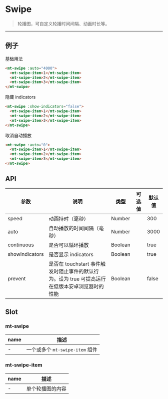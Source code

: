 # Swipe

> 轮播图，可自定义轮播时间间隔、动画时长等。

-------------

## 例子

基础用法

```html
<mt-swipe :auto="4000">
  <mt-swipe-item>1</mt-swipe-item>
  <mt-swipe-item>2</mt-swipe-item>
  <mt-swipe-item>3</mt-swipe-item>
</mt-swipe>
```

隐藏 indicators

```html
<mt-swipe :show-indicators="false">
  <mt-swipe-item>1</mt-swipe-item>
  <mt-swipe-item>2</mt-swipe-item>
  <mt-swipe-item>3</mt-swipe-item>
</mt-swipe>
```

取消自动播放

```html
<mt-swipe :auto="0">
  <mt-swipe-item>1</mt-swipe-item>
  <mt-swipe-item>2</mt-swipe-item>
  <mt-swipe-item>3</mt-swipe-item>
</mt-swipe>
```

## API
| 参数 | 说明 | 类型 | 可选值 | 默认值 |
|------|-------|---------|-------|--------|
| speed | 动画持时（毫秒） | Number | | 300 |
| auto | 自动播放的时间间隔（毫秒） | Number | | 3000 |
| continuous | 是否可以循环播放 | Boolean | | true |
| showIndicators | 是否显示 indicators | Boolean | | true |
| prevent | 是否在 touchstart 事件触发时阻止事件的默认行为。设为 true 可提高运行在低版本安卓浏览器时的性能 | Boolean | | false |

## Slot

### mt-swipe
| name | 描述 |
|------|--------|
| - | 一个或多个 `mt-swipe-item` 组件 |

### mt-swipe-item
| name | 描述 |
|------|--------|
| - | 单个轮播图的内容 |
